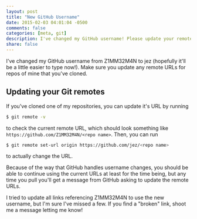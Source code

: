 ```yaml
---
layout: post
title: "New GitHub Username"
date: 2015-02-03 04:01:04 -0500
comments: false
categories: [meta, git]
description: I've changed my GitHub username! Please update your remote urls.
share: false
---
```


I've changed my GitHub username from Z1MM32M4N to jez (hopefully it'll be a
little easier to type now!). Make sure you update any remote URLs for repos of
mine that you've cloned.

<!-- more -->

## Updating your Git remotes

If you've cloned one of my repositories, you can update it's URL by running

```bash
$ git remote -v
```

to check the current remote URL, which should look something like
`https://github.com/Z1MM32M4N/<repo name>`. Then, you can run

```bash
$ git remote set-url origin https://github.com/jez/<repo name>
```

to actually change the URL.

Because of the way that GitHub handles username changes, you should be able to
continue using the current URLs at least for the time being, but any time you
pull you'll get a message from GitHub asking to update the remote URLs.

I tried to update all links referencing Z1MM32M4N to use the new username, but
I'm sure I've missed a few. If you find a "broken" link, shoot me a message
letting me know!

